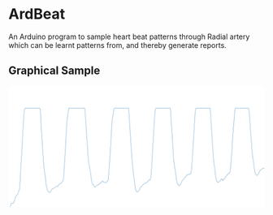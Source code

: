 # ArdBeat
An Arduino program to sample heart beat patterns through Radial artery
which can be learnt patterns from, and thereby generate reports.
## Graphical Sample
![](./ardBeat/ardBeat.PNG)
